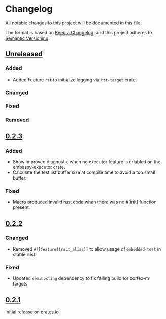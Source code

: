 # Changelog

All notable changes to this project will be documented in this file.

The format is based on [Keep a Changelog](https://keepachangelog.com/en/1.0.0/),
and this project adheres to [Semantic Versioning](https://semver.org/spec/v2.0.0.html).
## [Unreleased]
### Added
- Added Feature `rtt` to initialize logging via `rtt-target` crate.

### Changed

### Fixed

### Removed

## [0.2.3]
### Added
- Show improved diagnostic when no executor feature is enabled on the embassy-executor crate.
- Calculate the test list buffer size at compile time to avoid a too small buffer.

### Fixed
- Macro produced invalid rust code when there was no #[init] function present.

## [0.2.2]
### Changed
- Removed `#![feature(trait_alias)]` to allow usage of `embedded-test` in stable rust.

### Fixed
- Updated `semihosting` dependency to fix failing build for cortex-m targets.

## [0.2.1]
Initial release on crates.io

[unreleased]: https://github.com/probe-rs/embedded-test/compare/master...v0.2.3
[0.2.3]: https://github.com/probe-rs/embedded-test/compare/v0.2.2...v0.2.3
[0.2.2]: https://github.com/probe-rs/embedded-test/compare/v0.2.1...v0.2.2
[0.2.1]: https://github.com/probe-rs/embedded-test/releases/tag/v0.2.1
